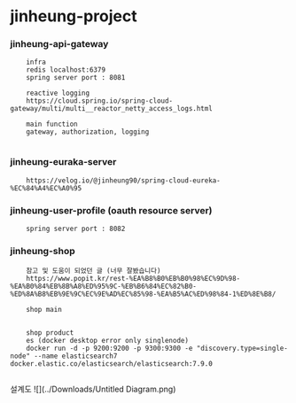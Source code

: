 # jinheung-project

### jinheung-api-gateway

```
    infra
    redis localhost:6379
    spring server port : 8081
    
    reactive logging
    https://cloud.spring.io/spring-cloud-gateway/multi/multi__reactor_netty_access_logs.html
     
    main function
    gateway, authorization, logging
     
```

### jinheung-euraka-server

```
    https://velog.io/@jinheung90/spring-cloud-eureka-%EC%84%A4%EC%A0%95
```

### jinheung-user-profile (oauth resource server)

```
    spring server port : 8082
```

### jinheung-shop

```
    참고 및 도움이 되었던 글 (너무 잘봤습니다)
    https://www.popit.kr/rest-%EA%B8%B0%EB%B0%98%EC%9D%98-%EA%B0%84%EB%8B%A8%ED%95%9C-%EB%B6%84%EC%82%B0-%ED%8A%B8%EB%9E%9C%EC%9E%AD%EC%85%98-%EA%B5%AC%ED%98%84-1%ED%8E%B8/
   
    shop main
 
 
    shop product
    es (docker desktop error only singlenode)
    docker run -d -p 9200:9200 -p 9300:9300 -e "discovery.type=single-node" --name elasticsearch7 docker.elastic.co/elasticsearch/elasticsearch:7.9.0


```
설계도
![](../Downloads/Untitled Diagram.png)